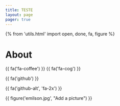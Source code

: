 ```yaml
---
title: TESTE
layout: page
pager: true
---
```


{% from 'utils.html' import open, done, fa, figure %}

# About

{{ fa('fa-coffee') }}
{{ fa('fa-cog') }}

{{ fa('github') }}

{{ fa('github-alt', 'fa-2x') }}

{{ figure('emilson.jpg', "Add a picture") }}

